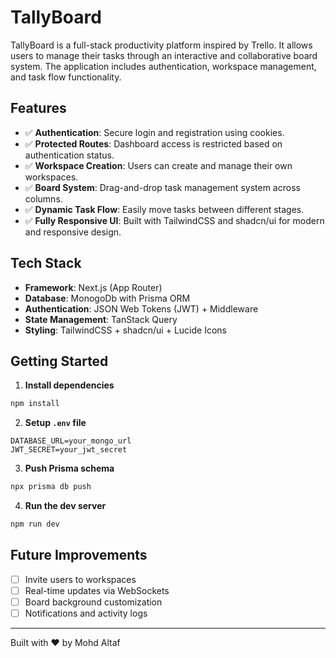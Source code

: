 # TallyBoard

TallyBoard is a full-stack productivity platform inspired by Trello. It allows users to manage their tasks through an interactive and collaborative board system. The application includes authentication, workspace management, and task flow functionality.

## Features

* ✅ **Authentication**: Secure login and registration using cookies.
* ✅ **Protected Routes**: Dashboard access is restricted based on authentication status.
* ✅ **Workspace Creation**: Users can create and manage their own workspaces.
* ✅ **Board System**: Drag-and-drop task management system across columns.
* ✅ **Dynamic Task Flow**: Easily move tasks between different stages.
* ✅ **Fully Responsive UI**: Built with TailwindCSS and shadcn/ui for modern and responsive design.

## Tech Stack

* **Framework**: Next.js (App Router)
* **Database**: MonogoDb with Prisma ORM
* **Authentication**: JSON Web Tokens (JWT) + Middleware
* **State Management**: TanStack Query
* **Styling**: TailwindCSS + shadcn/ui + Lucide Icons



## Getting Started

1. **Install dependencies**

```bash
npm install
```

2. **Setup `.env` file**

```
DATABASE_URL=your_mongo_url
JWT_SECRET=your_jwt_secret
```

3. **Push Prisma schema**

```bash
npx prisma db push
```

4. **Run the dev server**

```bash
npm run dev
```

## Future Improvements

* [ ] Invite users to workspaces
* [ ] Real-time updates via WebSockets
* [ ] Board background customization
* [ ] Notifications and activity logs

---

Built with ❤️ by Mohd Altaf
